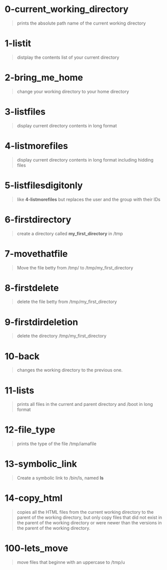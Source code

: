 # 0-current_working_directory
>	prints the absolute path name of the current working directory
# 1-listit
>	distplay the contents list of your current directory
# 2-bring_me_home
>	change your working directory to your home directory
# 3-listfiles
>	display current directory contents in long format
# 4-listmorefiles
>	display current directory contents in long format including hidding files
# 5-listfilesdigitonly
>	like **4-listmorefiles** but replaces the user and the group with their IDs
# 6-firstdirectory
>	create a directory called **my_first_directory** in /tmp
# 7-movethatfile
>	Move the file betty from /tmp/ to /tmp/my_first_directory
# 8-firstdelete
>	delete the file betty from /tmp/my_first_directory
# 9-firstdirdeletion
>	delete the directory /tmp/my_first_directory
# 10-back
>	changes the working directory to the previous one.
# 11-lists
>	prints all files in the current and parent directory and /boot in long format
# 12-file_type
>	prints the type of the file /tmp/iamafile
# 13-symbolic_link
>	Create a symbolic link to /bin/ls, named __ls__
# 14-copy_html
>	copies all the HTML files from the current working directory to the parent of the working directory, but only copy files that did not exist in the parent of the working directory or were newer than the versions in the parent of the working directory.
# 100-lets_move
>	move files that beginne with an uppercase to /tmp/u
